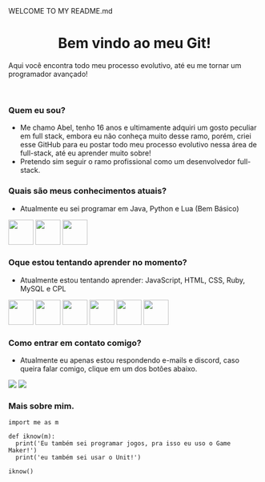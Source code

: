 <!--> WELCOME TO MY README.md </!-->

<h1 align="center"> Bem vindo ao meu Git! </h1>
<p>Aqui você encontra todo meu processo evolutivo, até eu me tornar um programador avançado!</p><br>

### Quem eu sou?
  * Me chamo Abel, tenho 16 anos e ultimamente adquiri um gosto peculiar em full stack, embora eu não conheça muito desse ramo, porém, criei esse GitHub para eu postar todo meu processo evolutivo nessa área de full-stack, até eu aprender muito sobre!
  * Pretendo sim seguir o ramo profissional como um desenvolvedor full-stack.

### Quais são meus conhecimentos atuais?
 * Atualmente eu sei programar em Java, Python e Lua (Bem Básico)

<div style="display: line-block;">
 <img src="https://cdn.jsdelivr.net/gh/devicons/devicon/icons/java/java-original.svg" width="50px" height="50px"/>
 <img src="https://cdn.jsdelivr.net/gh/devicons/devicon/icons/lua/lua-original.svg" width="50px" height="50px"/>
 <img src="https://cdn.jsdelivr.net/gh/devicons/devicon/icons/python/python-original.svg" width="50px" height="50px"/>
</div>

### Oque estou tentando aprender no momento?
 * Atualmente estou tentando aprender: JavaScript, HTML, CSS, Ruby, MySQL e CPL 

<div style="display: line-block;">
 <img src="https://cdn.jsdelivr.net/gh/devicons/devicon/icons/javascript/javascript-original.svg" width="50px" height="50px"/>
 <img src="https://cdn.jsdelivr.net/gh/devicons/devicon/icons/html5/html5-original.svg" width="50px" height="50px"/>
 <img src="https://cdn.jsdelivr.net/gh/devicons/devicon/icons/css3/css3-original.svg" width="50px" height="50px"/>
 <img src="https://cdn.jsdelivr.net/gh/devicons/devicon/icons/ruby/ruby-original.svg" width="50px" height="50px"/>
 <img src="https://cdn.jsdelivr.net/gh/devicons/devicon/icons/mysql/mysql-original.svg" width="50px" height="50px"/>
 <img src="https://cdn.jsdelivr.net/gh/devicons/devicon/icons/cplusplus/cplusplus-original.svg" width="50px" height="50px"/>
 
</div>

### Como entrar em contato comigo?
 * Atualmente eu apenas estou respondendo e-mails e discord, caso queira falar comigo, clique em um dos botôes abaixo.
<div style="display: line-block;">
 <a href="https://mail.google.com/mail/u/0/?tab=rm&ogbl#inbox?compose=NZVHGDCRNHMzlBmtlgMWRzWQpGpxpqLhlZXdRqzlkrmmQCFDgKTCqHkKlxrPlmZdHRPXqB"><img src="https://img.shields.io/badge/Gmail-D14836?style=for-the-badge&logo=gmail&logoColor=white"></a>
 <a href="https://discord.com/channels/@me/364911517294133260"><img src="https://img.shields.io/badge/Discord-5865F2?style=for-the-badge&logo=discord&logoColor=white"></a>
</div>

### Mais sobre mim.

```python3
import me as m

def iknow(m):
  print('Eu também sei programar jogos, pra isso eu uso o Game Maker!')
  print('eu também sei usar o Unit!')
  
iknow()
```
